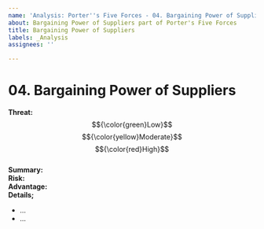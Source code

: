 ```yaml
---
name: 'Analysis: Porter''s Five Forces - 04. Bargaining Power of Suppliers'
about: Bargaining Power of Suppliers part of Porter's Five Forces
title: Bargaining Power of Suppliers
labels: _Analysis
assignees: ''

---
```


# 04. Bargaining Power of Suppliers

**Threat:**  $${\color{green}Low}$$ $${\color{yellow}Moderate}$$ $${\color{red}High}$$\
**Summary:** \
**Risk:** \
**Advantage:** \
**Details;**

   * ...
   * ...
